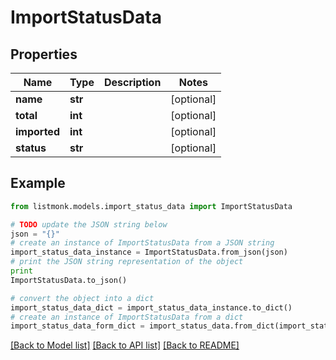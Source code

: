 # ImportStatusData


## Properties
Name | Type | Description | Notes
------------ | ------------- | ------------- | -------------
**name** | **str** |  | [optional] 
**total** | **int** |  | [optional] 
**imported** | **int** |  | [optional] 
**status** | **str** |  | [optional] 

## Example

```python
from listmonk.models.import_status_data import ImportStatusData

# TODO update the JSON string below
json = "{}"
# create an instance of ImportStatusData from a JSON string
import_status_data_instance = ImportStatusData.from_json(json)
# print the JSON string representation of the object
print
ImportStatusData.to_json()

# convert the object into a dict
import_status_data_dict = import_status_data_instance.to_dict()
# create an instance of ImportStatusData from a dict
import_status_data_form_dict = import_status_data.from_dict(import_status_data_dict)
```
[[Back to Model list]](../README.md#documentation-for-models) [[Back to API list]](../README.md#documentation-for-api-endpoints) [[Back to README]](../README.md)



